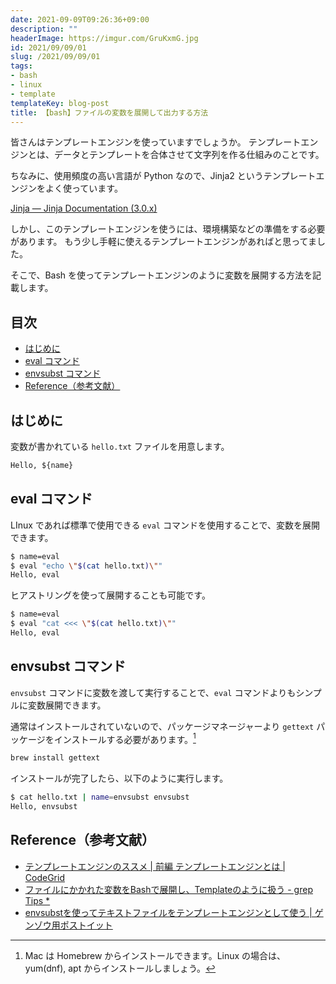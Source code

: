 ```yaml
---
date: 2021-09-09T09:26:36+09:00
description: ""
headerImage: https://imgur.com/GruKxmG.jpg
id: 2021/09/09/01
slug: /2021/09/09/01
tags:
- bash
- linux
- template
templateKey: blog-post
title: 【bash】ファイルの変数を展開して出力する方法
---
```


皆さんはテンプレートエンジンを使っていますでしょうか。
テンプレートエンジンとは、データとテンプレートを合体させて文字列を作る仕組みのことです。

ちなみに、使用頻度の高い言語が Python なので、Jinja2 というテンプレートエンジンをよく使っています。

[Jinja — Jinja Documentation (3.0.x)](https://jinja.palletsprojects.com/en/3.0.x/)

しかし、このテンプレートエンジンを使うには、環境構築などの準備をする必要があります。
もう少し手軽に使えるテンプレートエンジンがあればと思ってました。

そこで、Bash を使ってテンプレートエンジンのように変数を展開する方法を記載します。

## 目次
<!-- START doctoc generated TOC please keep comment here to allow auto update -->
<!-- DON'T EDIT THIS SECTION, INSTEAD RE-RUN doctoc TO UPDATE -->


- [はじめに](#%E3%81%AF%E3%81%98%E3%82%81%E3%81%AB)
- [eval コマンド](#eval-%E3%82%B3%E3%83%9E%E3%83%B3%E3%83%89)
- [envsubst コマンド](#envsubst-%E3%82%B3%E3%83%9E%E3%83%B3%E3%83%89)
- [Reference（参考文献）](#reference%E5%8F%82%E8%80%83%E6%96%87%E7%8C%AE)

<!-- END doctoc generated TOC please keep comment here to allow auto update -->

## はじめに

変数が書かれている `hello.txt` ファイルを用意します。

```bash:title=hello.txt
Hello, ${name}
```

## eval コマンド

LInux であれば標準で使用できる `eval` コマンドを使用することで、変数を展開できます。

```bash
$ name=eval
$ eval "echo \"$(cat hello.txt)\""
Hello, eval
```

ヒアストリングを使って展開することも可能です。

```bash
$ name=eval
$ eval "cat <<< \"$(cat hello.txt)\""
Hello, eval
```

## envsubst コマンド

`envsubst` コマンドに変数を渡して実行することで、`eval` コマンドよりもシンプルに変数展開できます。

通常はインストールされていないので、パッケージマネージャーより `gettext` パッケージをインストールする必要があります。[^1]

```bash
brew install gettext
```

インストールが完了したら、以下のように実行します。

```bash
$ cat hello.txt | name=envsubst envsubst
Hello, envsubst
```

## Reference（参考文献）

- [テンプレートエンジンのススメ | 前編 テンプレートエンジンとは | CodeGrid](https://www.codegrid.net/articles/template-engine-1/#:~:text=%E3%83%86%E3%83%B3%E3%83%97%E3%83%AC%E3%83%BC%E3%83%88%E3%82%A8%E3%83%B3%E3%82%B8%E3%83%B3%E3%81%A8%E3%81%AF%E3%83%87%E3%83%BC%E3%82%BF,%E3%81%A8%E8%80%83%E3%81%88%E3%81%A6%E5%95%8F%E9%A1%8C%E3%81%82%E3%82%8A%E3%81%BE%E3%81%9B%E3%82%93%E3%80%82)
- [ファイルにかかれた変数をBashで展開し、Templateのように扱う - grep Tips *](https://www.greptips.com/posts/1277/)
- [envsubstを使ってテキストファイルをテンプレートエンジンとして使う | ゲンゾウ用ポストイット](https://genzouw.com/entry/2021/01/14/220134/2113/)

[^1]: Mac は Homebrew からインストールできます。Linux の場合は、yum(dnf), apt からインストールしましょう。
